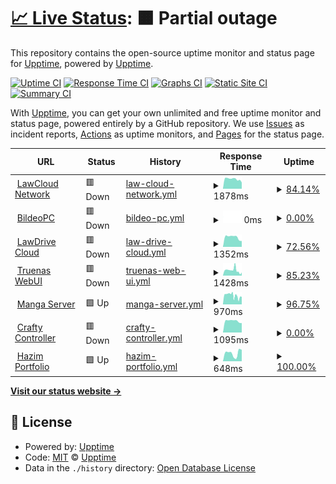 # [📈 Live Status](https://uptime.lawcloud.page): <!--live status--> **🟧 Partial outage**

This repository contains the open-source uptime monitor and status page for [Upptime](https://upptime.js.org), powered by [Upptime](https://github.com/upptime/upptime).

[![Uptime CI](https://github.com/TheBlankness/uptime-lawcloud/workflows/Uptime%20CI/badge.svg)](https://github.com/TheBlankness/uptime-lawcloud/actions?query=workflow%3A%22Uptime+CI%22)
[![Response Time CI](https://github.com/TheBlankness/uptime-lawcloud/workflows/Response%20Time%20CI/badge.svg)](https://github.com/TheBlankness/uptime-lawcloud/actions?query=workflow%3A%22Response+Time+CI%22)
[![Graphs CI](https://github.com/TheBlankness/uptime-lawcloud/workflows/Graphs%20CI/badge.svg)](https://github.com/TheBlankness/uptime-lawcloud/actions?query=workflow%3A%22Graphs+CI%22)
[![Static Site CI](https://github.com/TheBlankness/uptime-lawcloud/workflows/Static%20Site%20CI/badge.svg)](https://github.com/TheBlankness/uptime-lawcloud/actions?query=workflow%3A%22Static+Site+CI%22)
[![Summary CI](https://github.com/TheBlankness/uptime-lawcloud/workflows/Summary%20CI/badge.svg)](https://github.com/TheBlankness/uptime-lawcloud/actions?query=workflow%3A%22Summary+CI%22)

With [Upptime](https://upptime.js.org), you can get your own unlimited and free uptime monitor and status page, powered entirely by a GitHub repository. We use [Issues](https://github.com/upptime/upptime/issues) as incident reports, [Actions](https://github.com/TheBlankness/uptime-lawcloud/actions) as uptime monitors, and [Pages](https://lawcloud.page) for the status page.

<!--start: status pages-->
<!-- This summary is generated by Upptime (https://github.com/upptime/upptime) -->
<!-- Do not edit this manually, your changes will be overwritten -->
<!-- prettier-ignore -->
| URL | Status | History | Response Time | Uptime |
| --- | ------ | ------- | ------------- | ------ |
| <img alt="" src="https://icons.duckduckgo.com/ip3/null.ico" height="13"> [LawCloud Network](lawcloud.page) | 🟥 Down | [law-cloud-network.yml](https://github.com/TheBlankness/uptime-lawcloud/commits/HEAD/history/law-cloud-network.yml) | <details><summary><img alt="Response time graph" src="./graphs/law-cloud-network/response-time-week.png" height="20"> 1878ms</summary><br><a href="https://uptime.lawcloud.page/history/law-cloud-network"><img alt="Response time 1687" src="https://img.shields.io/endpoint?url=https%3A%2F%2Fraw.githubusercontent.com%2FTheBlankness%2Fuptime-lawcloud%2FHEAD%2Fapi%2Flaw-cloud-network%2Fresponse-time.json"></a><br><a href="https://uptime.lawcloud.page/history/law-cloud-network"><img alt="24-hour response time 1223" src="https://img.shields.io/endpoint?url=https%3A%2F%2Fraw.githubusercontent.com%2FTheBlankness%2Fuptime-lawcloud%2FHEAD%2Fapi%2Flaw-cloud-network%2Fresponse-time-day.json"></a><br><a href="https://uptime.lawcloud.page/history/law-cloud-network"><img alt="7-day response time 1878" src="https://img.shields.io/endpoint?url=https%3A%2F%2Fraw.githubusercontent.com%2FTheBlankness%2Fuptime-lawcloud%2FHEAD%2Fapi%2Flaw-cloud-network%2Fresponse-time-week.json"></a><br><a href="https://uptime.lawcloud.page/history/law-cloud-network"><img alt="30-day response time 1918" src="https://img.shields.io/endpoint?url=https%3A%2F%2Fraw.githubusercontent.com%2FTheBlankness%2Fuptime-lawcloud%2FHEAD%2Fapi%2Flaw-cloud-network%2Fresponse-time-month.json"></a><br><a href="https://uptime.lawcloud.page/history/law-cloud-network"><img alt="1-year response time 1687" src="https://img.shields.io/endpoint?url=https%3A%2F%2Fraw.githubusercontent.com%2FTheBlankness%2Fuptime-lawcloud%2FHEAD%2Fapi%2Flaw-cloud-network%2Fresponse-time-year.json"></a></details> | <details><summary><a href="https://uptime.lawcloud.page/history/law-cloud-network">84.14%</a></summary><a href="https://uptime.lawcloud.page/history/law-cloud-network"><img alt="All-time uptime 98.16%" src="https://img.shields.io/endpoint?url=https%3A%2F%2Fraw.githubusercontent.com%2FTheBlankness%2Fuptime-lawcloud%2FHEAD%2Fapi%2Flaw-cloud-network%2Fuptime.json"></a><br><a href="https://uptime.lawcloud.page/history/law-cloud-network"><img alt="24-hour uptime 4.98%" src="https://img.shields.io/endpoint?url=https%3A%2F%2Fraw.githubusercontent.com%2FTheBlankness%2Fuptime-lawcloud%2FHEAD%2Fapi%2Flaw-cloud-network%2Fuptime-day.json"></a><br><a href="https://uptime.lawcloud.page/history/law-cloud-network"><img alt="7-day uptime 84.14%" src="https://img.shields.io/endpoint?url=https%3A%2F%2Fraw.githubusercontent.com%2FTheBlankness%2Fuptime-lawcloud%2FHEAD%2Fapi%2Flaw-cloud-network%2Fuptime-week.json"></a><br><a href="https://uptime.lawcloud.page/history/law-cloud-network"><img alt="30-day uptime 96.00%" src="https://img.shields.io/endpoint?url=https%3A%2F%2Fraw.githubusercontent.com%2FTheBlankness%2Fuptime-lawcloud%2FHEAD%2Fapi%2Flaw-cloud-network%2Fuptime-month.json"></a><br><a href="https://uptime.lawcloud.page/history/law-cloud-network"><img alt="1-year uptime 98.16%" src="https://img.shields.io/endpoint?url=https%3A%2F%2Fraw.githubusercontent.com%2FTheBlankness%2Fuptime-lawcloud%2FHEAD%2Fapi%2Flaw-cloud-network%2Fuptime-year.json"></a></details>
| <img alt="" src="https://icons.duckduckgo.com/ip3/null.ico" height="13"> [BildeoPC](www.bildeopc.com) | 🟥 Down | [bildeo-pc.yml](https://github.com/TheBlankness/uptime-lawcloud/commits/HEAD/history/bildeo-pc.yml) | <details><summary><img alt="Response time graph" src="./graphs/bildeo-pc/response-time-week.png" height="20"> 0ms</summary><br><a href="https://uptime.lawcloud.page/history/bildeo-pc"><img alt="Response time 1087" src="https://img.shields.io/endpoint?url=https%3A%2F%2Fraw.githubusercontent.com%2FTheBlankness%2Fuptime-lawcloud%2FHEAD%2Fapi%2Fbildeo-pc%2Fresponse-time.json"></a><br><a href="https://uptime.lawcloud.page/history/bildeo-pc"><img alt="24-hour response time 0" src="https://img.shields.io/endpoint?url=https%3A%2F%2Fraw.githubusercontent.com%2FTheBlankness%2Fuptime-lawcloud%2FHEAD%2Fapi%2Fbildeo-pc%2Fresponse-time-day.json"></a><br><a href="https://uptime.lawcloud.page/history/bildeo-pc"><img alt="7-day response time 0" src="https://img.shields.io/endpoint?url=https%3A%2F%2Fraw.githubusercontent.com%2FTheBlankness%2Fuptime-lawcloud%2FHEAD%2Fapi%2Fbildeo-pc%2Fresponse-time-week.json"></a><br><a href="https://uptime.lawcloud.page/history/bildeo-pc"><img alt="30-day response time 0" src="https://img.shields.io/endpoint?url=https%3A%2F%2Fraw.githubusercontent.com%2FTheBlankness%2Fuptime-lawcloud%2FHEAD%2Fapi%2Fbildeo-pc%2Fresponse-time-month.json"></a><br><a href="https://uptime.lawcloud.page/history/bildeo-pc"><img alt="1-year response time 1087" src="https://img.shields.io/endpoint?url=https%3A%2F%2Fraw.githubusercontent.com%2FTheBlankness%2Fuptime-lawcloud%2FHEAD%2Fapi%2Fbildeo-pc%2Fresponse-time-year.json"></a></details> | <details><summary><a href="https://uptime.lawcloud.page/history/bildeo-pc">0.00%</a></summary><a href="https://uptime.lawcloud.page/history/bildeo-pc"><img alt="All-time uptime 83.08%" src="https://img.shields.io/endpoint?url=https%3A%2F%2Fraw.githubusercontent.com%2FTheBlankness%2Fuptime-lawcloud%2FHEAD%2Fapi%2Fbildeo-pc%2Fuptime.json"></a><br><a href="https://uptime.lawcloud.page/history/bildeo-pc"><img alt="24-hour uptime 0.00%" src="https://img.shields.io/endpoint?url=https%3A%2F%2Fraw.githubusercontent.com%2FTheBlankness%2Fuptime-lawcloud%2FHEAD%2Fapi%2Fbildeo-pc%2Fuptime-day.json"></a><br><a href="https://uptime.lawcloud.page/history/bildeo-pc"><img alt="7-day uptime 0.00%" src="https://img.shields.io/endpoint?url=https%3A%2F%2Fraw.githubusercontent.com%2FTheBlankness%2Fuptime-lawcloud%2FHEAD%2Fapi%2Fbildeo-pc%2Fuptime-week.json"></a><br><a href="https://uptime.lawcloud.page/history/bildeo-pc"><img alt="30-day uptime 1.38%" src="https://img.shields.io/endpoint?url=https%3A%2F%2Fraw.githubusercontent.com%2FTheBlankness%2Fuptime-lawcloud%2FHEAD%2Fapi%2Fbildeo-pc%2Fuptime-month.json"></a><br><a href="https://uptime.lawcloud.page/history/bildeo-pc"><img alt="1-year uptime 83.08%" src="https://img.shields.io/endpoint?url=https%3A%2F%2Fraw.githubusercontent.com%2FTheBlankness%2Fuptime-lawcloud%2FHEAD%2Fapi%2Fbildeo-pc%2Fuptime-year.json"></a></details>
| <img alt="" src="https://icons.duckduckgo.com/ip3/null.ico" height="13"> [LawDrive Cloud](lawdrive.lawcloud.page) | 🟥 Down | [law-drive-cloud.yml](https://github.com/TheBlankness/uptime-lawcloud/commits/HEAD/history/law-drive-cloud.yml) | <details><summary><img alt="Response time graph" src="./graphs/law-drive-cloud/response-time-week.png" height="20"> 1352ms</summary><br><a href="https://uptime.lawcloud.page/history/law-drive-cloud"><img alt="Response time 1491" src="https://img.shields.io/endpoint?url=https%3A%2F%2Fraw.githubusercontent.com%2FTheBlankness%2Fuptime-lawcloud%2FHEAD%2Fapi%2Flaw-drive-cloud%2Fresponse-time.json"></a><br><a href="https://uptime.lawcloud.page/history/law-drive-cloud"><img alt="24-hour response time 813" src="https://img.shields.io/endpoint?url=https%3A%2F%2Fraw.githubusercontent.com%2FTheBlankness%2Fuptime-lawcloud%2FHEAD%2Fapi%2Flaw-drive-cloud%2Fresponse-time-day.json"></a><br><a href="https://uptime.lawcloud.page/history/law-drive-cloud"><img alt="7-day response time 1352" src="https://img.shields.io/endpoint?url=https%3A%2F%2Fraw.githubusercontent.com%2FTheBlankness%2Fuptime-lawcloud%2FHEAD%2Fapi%2Flaw-drive-cloud%2Fresponse-time-week.json"></a><br><a href="https://uptime.lawcloud.page/history/law-drive-cloud"><img alt="30-day response time 1495" src="https://img.shields.io/endpoint?url=https%3A%2F%2Fraw.githubusercontent.com%2FTheBlankness%2Fuptime-lawcloud%2FHEAD%2Fapi%2Flaw-drive-cloud%2Fresponse-time-month.json"></a><br><a href="https://uptime.lawcloud.page/history/law-drive-cloud"><img alt="1-year response time 1321" src="https://img.shields.io/endpoint?url=https%3A%2F%2Fraw.githubusercontent.com%2FTheBlankness%2Fuptime-lawcloud%2FHEAD%2Fapi%2Flaw-drive-cloud%2Fresponse-time-year.json"></a></details> | <details><summary><a href="https://uptime.lawcloud.page/history/law-drive-cloud">72.56%</a></summary><a href="https://uptime.lawcloud.page/history/law-drive-cloud"><img alt="All-time uptime 66.06%" src="https://img.shields.io/endpoint?url=https%3A%2F%2Fraw.githubusercontent.com%2FTheBlankness%2Fuptime-lawcloud%2FHEAD%2Fapi%2Flaw-drive-cloud%2Fuptime.json"></a><br><a href="https://uptime.lawcloud.page/history/law-drive-cloud"><img alt="24-hour uptime 0.00%" src="https://img.shields.io/endpoint?url=https%3A%2F%2Fraw.githubusercontent.com%2FTheBlankness%2Fuptime-lawcloud%2FHEAD%2Fapi%2Flaw-drive-cloud%2Fuptime-day.json"></a><br><a href="https://uptime.lawcloud.page/history/law-drive-cloud"><img alt="7-day uptime 72.56%" src="https://img.shields.io/endpoint?url=https%3A%2F%2Fraw.githubusercontent.com%2FTheBlankness%2Fuptime-lawcloud%2FHEAD%2Fapi%2Flaw-drive-cloud%2Fuptime-week.json"></a><br><a href="https://uptime.lawcloud.page/history/law-drive-cloud"><img alt="30-day uptime 93.33%" src="https://img.shields.io/endpoint?url=https%3A%2F%2Fraw.githubusercontent.com%2FTheBlankness%2Fuptime-lawcloud%2FHEAD%2Fapi%2Flaw-drive-cloud%2Fuptime-month.json"></a><br><a href="https://uptime.lawcloud.page/history/law-drive-cloud"><img alt="1-year uptime 59.43%" src="https://img.shields.io/endpoint?url=https%3A%2F%2Fraw.githubusercontent.com%2FTheBlankness%2Fuptime-lawcloud%2FHEAD%2Fapi%2Flaw-drive-cloud%2Fuptime-year.json"></a></details>
| <img alt="" src="https://icons.duckduckgo.com/ip3/null.ico" height="13"> [Truenas WebUI](truenas.lawcloud.page) | 🟥 Down | [truenas-web-ui.yml](https://github.com/TheBlankness/uptime-lawcloud/commits/HEAD/history/truenas-web-ui.yml) | <details><summary><img alt="Response time graph" src="./graphs/truenas-web-ui/response-time-week.png" height="20"> 1428ms</summary><br><a href="https://uptime.lawcloud.page/history/truenas-web-ui"><img alt="Response time 1488" src="https://img.shields.io/endpoint?url=https%3A%2F%2Fraw.githubusercontent.com%2FTheBlankness%2Fuptime-lawcloud%2FHEAD%2Fapi%2Ftruenas-web-ui%2Fresponse-time.json"></a><br><a href="https://uptime.lawcloud.page/history/truenas-web-ui"><img alt="24-hour response time 577" src="https://img.shields.io/endpoint?url=https%3A%2F%2Fraw.githubusercontent.com%2FTheBlankness%2Fuptime-lawcloud%2FHEAD%2Fapi%2Ftruenas-web-ui%2Fresponse-time-day.json"></a><br><a href="https://uptime.lawcloud.page/history/truenas-web-ui"><img alt="7-day response time 1428" src="https://img.shields.io/endpoint?url=https%3A%2F%2Fraw.githubusercontent.com%2FTheBlankness%2Fuptime-lawcloud%2FHEAD%2Fapi%2Ftruenas-web-ui%2Fresponse-time-week.json"></a><br><a href="https://uptime.lawcloud.page/history/truenas-web-ui"><img alt="30-day response time 1365" src="https://img.shields.io/endpoint?url=https%3A%2F%2Fraw.githubusercontent.com%2FTheBlankness%2Fuptime-lawcloud%2FHEAD%2Fapi%2Ftruenas-web-ui%2Fresponse-time-month.json"></a><br><a href="https://uptime.lawcloud.page/history/truenas-web-ui"><img alt="1-year response time 1311" src="https://img.shields.io/endpoint?url=https%3A%2F%2Fraw.githubusercontent.com%2FTheBlankness%2Fuptime-lawcloud%2FHEAD%2Fapi%2Ftruenas-web-ui%2Fresponse-time-year.json"></a></details> | <details><summary><a href="https://uptime.lawcloud.page/history/truenas-web-ui">85.23%</a></summary><a href="https://uptime.lawcloud.page/history/truenas-web-ui"><img alt="All-time uptime 98.85%" src="https://img.shields.io/endpoint?url=https%3A%2F%2Fraw.githubusercontent.com%2FTheBlankness%2Fuptime-lawcloud%2FHEAD%2Fapi%2Ftruenas-web-ui%2Fuptime.json"></a><br><a href="https://uptime.lawcloud.page/history/truenas-web-ui"><img alt="24-hour uptime 12.41%" src="https://img.shields.io/endpoint?url=https%3A%2F%2Fraw.githubusercontent.com%2FTheBlankness%2Fuptime-lawcloud%2FHEAD%2Fapi%2Ftruenas-web-ui%2Fuptime-day.json"></a><br><a href="https://uptime.lawcloud.page/history/truenas-web-ui"><img alt="7-day uptime 85.23%" src="https://img.shields.io/endpoint?url=https%3A%2F%2Fraw.githubusercontent.com%2FTheBlankness%2Fuptime-lawcloud%2FHEAD%2Fapi%2Ftruenas-web-ui%2Fuptime-week.json"></a><br><a href="https://uptime.lawcloud.page/history/truenas-web-ui"><img alt="30-day uptime 96.25%" src="https://img.shields.io/endpoint?url=https%3A%2F%2Fraw.githubusercontent.com%2FTheBlankness%2Fuptime-lawcloud%2FHEAD%2Fapi%2Ftruenas-web-ui%2Fuptime-month.json"></a><br><a href="https://uptime.lawcloud.page/history/truenas-web-ui"><img alt="1-year uptime 98.96%" src="https://img.shields.io/endpoint?url=https%3A%2F%2Fraw.githubusercontent.com%2FTheBlankness%2Fuptime-lawcloud%2FHEAD%2Fapi%2Ftruenas-web-ui%2Fuptime-year.json"></a></details>
| <img alt="" src="https://icons.duckduckgo.com/ip3/null.ico" height="13"> [Manga Server](manga.lawcloud.page) | 🟩 Up | [manga-server.yml](https://github.com/TheBlankness/uptime-lawcloud/commits/HEAD/history/manga-server.yml) | <details><summary><img alt="Response time graph" src="./graphs/manga-server/response-time-week.png" height="20"> 970ms</summary><br><a href="https://uptime.lawcloud.page/history/manga-server"><img alt="Response time 1065" src="https://img.shields.io/endpoint?url=https%3A%2F%2Fraw.githubusercontent.com%2FTheBlankness%2Fuptime-lawcloud%2FHEAD%2Fapi%2Fmanga-server%2Fresponse-time.json"></a><br><a href="https://uptime.lawcloud.page/history/manga-server"><img alt="24-hour response time 663" src="https://img.shields.io/endpoint?url=https%3A%2F%2Fraw.githubusercontent.com%2FTheBlankness%2Fuptime-lawcloud%2FHEAD%2Fapi%2Fmanga-server%2Fresponse-time-day.json"></a><br><a href="https://uptime.lawcloud.page/history/manga-server"><img alt="7-day response time 970" src="https://img.shields.io/endpoint?url=https%3A%2F%2Fraw.githubusercontent.com%2FTheBlankness%2Fuptime-lawcloud%2FHEAD%2Fapi%2Fmanga-server%2Fresponse-time-week.json"></a><br><a href="https://uptime.lawcloud.page/history/manga-server"><img alt="30-day response time 1050" src="https://img.shields.io/endpoint?url=https%3A%2F%2Fraw.githubusercontent.com%2FTheBlankness%2Fuptime-lawcloud%2FHEAD%2Fapi%2Fmanga-server%2Fresponse-time-month.json"></a><br><a href="https://uptime.lawcloud.page/history/manga-server"><img alt="1-year response time 1065" src="https://img.shields.io/endpoint?url=https%3A%2F%2Fraw.githubusercontent.com%2FTheBlankness%2Fuptime-lawcloud%2FHEAD%2Fapi%2Fmanga-server%2Fresponse-time-year.json"></a></details> | <details><summary><a href="https://uptime.lawcloud.page/history/manga-server">96.75%</a></summary><a href="https://uptime.lawcloud.page/history/manga-server"><img alt="All-time uptime 99.25%" src="https://img.shields.io/endpoint?url=https%3A%2F%2Fraw.githubusercontent.com%2FTheBlankness%2Fuptime-lawcloud%2FHEAD%2Fapi%2Fmanga-server%2Fuptime.json"></a><br><a href="https://uptime.lawcloud.page/history/manga-server"><img alt="24-hour uptime 92.97%" src="https://img.shields.io/endpoint?url=https%3A%2F%2Fraw.githubusercontent.com%2FTheBlankness%2Fuptime-lawcloud%2FHEAD%2Fapi%2Fmanga-server%2Fuptime-day.json"></a><br><a href="https://uptime.lawcloud.page/history/manga-server"><img alt="7-day uptime 96.75%" src="https://img.shields.io/endpoint?url=https%3A%2F%2Fraw.githubusercontent.com%2FTheBlankness%2Fuptime-lawcloud%2FHEAD%2Fapi%2Fmanga-server%2Fuptime-week.json"></a><br><a href="https://uptime.lawcloud.page/history/manga-server"><img alt="30-day uptime 98.90%" src="https://img.shields.io/endpoint?url=https%3A%2F%2Fraw.githubusercontent.com%2FTheBlankness%2Fuptime-lawcloud%2FHEAD%2Fapi%2Fmanga-server%2Fuptime-month.json"></a><br><a href="https://uptime.lawcloud.page/history/manga-server"><img alt="1-year uptime 99.25%" src="https://img.shields.io/endpoint?url=https%3A%2F%2Fraw.githubusercontent.com%2FTheBlankness%2Fuptime-lawcloud%2FHEAD%2Fapi%2Fmanga-server%2Fuptime-year.json"></a></details>
| <img alt="" src="https://icons.duckduckgo.com/ip3/null.ico" height="13"> [Crafty Controller](crafty.lawcloud.page) | 🟥 Down | [crafty-controller.yml](https://github.com/TheBlankness/uptime-lawcloud/commits/HEAD/history/crafty-controller.yml) | <details><summary><img alt="Response time graph" src="./graphs/crafty-controller/response-time-week.png" height="20"> 1095ms</summary><br><a href="https://uptime.lawcloud.page/history/crafty-controller"><img alt="Response time 1225" src="https://img.shields.io/endpoint?url=https%3A%2F%2Fraw.githubusercontent.com%2FTheBlankness%2Fuptime-lawcloud%2FHEAD%2Fapi%2Fcrafty-controller%2Fresponse-time.json"></a><br><a href="https://uptime.lawcloud.page/history/crafty-controller"><img alt="24-hour response time 893" src="https://img.shields.io/endpoint?url=https%3A%2F%2Fraw.githubusercontent.com%2FTheBlankness%2Fuptime-lawcloud%2FHEAD%2Fapi%2Fcrafty-controller%2Fresponse-time-day.json"></a><br><a href="https://uptime.lawcloud.page/history/crafty-controller"><img alt="7-day response time 1095" src="https://img.shields.io/endpoint?url=https%3A%2F%2Fraw.githubusercontent.com%2FTheBlankness%2Fuptime-lawcloud%2FHEAD%2Fapi%2Fcrafty-controller%2Fresponse-time-week.json"></a><br><a href="https://uptime.lawcloud.page/history/crafty-controller"><img alt="30-day response time 1075" src="https://img.shields.io/endpoint?url=https%3A%2F%2Fraw.githubusercontent.com%2FTheBlankness%2Fuptime-lawcloud%2FHEAD%2Fapi%2Fcrafty-controller%2Fresponse-time-month.json"></a><br><a href="https://uptime.lawcloud.page/history/crafty-controller"><img alt="1-year response time 1225" src="https://img.shields.io/endpoint?url=https%3A%2F%2Fraw.githubusercontent.com%2FTheBlankness%2Fuptime-lawcloud%2FHEAD%2Fapi%2Fcrafty-controller%2Fresponse-time-year.json"></a></details> | <details><summary><a href="https://uptime.lawcloud.page/history/crafty-controller">0.00%</a></summary><a href="https://uptime.lawcloud.page/history/crafty-controller"><img alt="All-time uptime 24.22%" src="https://img.shields.io/endpoint?url=https%3A%2F%2Fraw.githubusercontent.com%2FTheBlankness%2Fuptime-lawcloud%2FHEAD%2Fapi%2Fcrafty-controller%2Fuptime.json"></a><br><a href="https://uptime.lawcloud.page/history/crafty-controller"><img alt="24-hour uptime 0.00%" src="https://img.shields.io/endpoint?url=https%3A%2F%2Fraw.githubusercontent.com%2FTheBlankness%2Fuptime-lawcloud%2FHEAD%2Fapi%2Fcrafty-controller%2Fuptime-day.json"></a><br><a href="https://uptime.lawcloud.page/history/crafty-controller"><img alt="7-day uptime 0.00%" src="https://img.shields.io/endpoint?url=https%3A%2F%2Fraw.githubusercontent.com%2FTheBlankness%2Fuptime-lawcloud%2FHEAD%2Fapi%2Fcrafty-controller%2Fuptime-week.json"></a><br><a href="https://uptime.lawcloud.page/history/crafty-controller"><img alt="30-day uptime 1.38%" src="https://img.shields.io/endpoint?url=https%3A%2F%2Fraw.githubusercontent.com%2FTheBlankness%2Fuptime-lawcloud%2FHEAD%2Fapi%2Fcrafty-controller%2Fuptime-month.json"></a><br><a href="https://uptime.lawcloud.page/history/crafty-controller"><img alt="1-year uptime 24.22%" src="https://img.shields.io/endpoint?url=https%3A%2F%2Fraw.githubusercontent.com%2FTheBlankness%2Fuptime-lawcloud%2FHEAD%2Fapi%2Fcrafty-controller%2Fuptime-year.json"></a></details>
| <img alt="" src="https://icons.duckduckgo.com/ip3/null.ico" height="13"> [Hazim Portfolio](hazim.lawcloud.page) | 🟩 Up | [hazim-portfolio.yml](https://github.com/TheBlankness/uptime-lawcloud/commits/HEAD/history/hazim-portfolio.yml) | <details><summary><img alt="Response time graph" src="./graphs/hazim-portfolio/response-time-week.png" height="20"> 648ms</summary><br><a href="https://uptime.lawcloud.page/history/hazim-portfolio"><img alt="Response time 704" src="https://img.shields.io/endpoint?url=https%3A%2F%2Fraw.githubusercontent.com%2FTheBlankness%2Fuptime-lawcloud%2FHEAD%2Fapi%2Fhazim-portfolio%2Fresponse-time.json"></a><br><a href="https://uptime.lawcloud.page/history/hazim-portfolio"><img alt="24-hour response time 909" src="https://img.shields.io/endpoint?url=https%3A%2F%2Fraw.githubusercontent.com%2FTheBlankness%2Fuptime-lawcloud%2FHEAD%2Fapi%2Fhazim-portfolio%2Fresponse-time-day.json"></a><br><a href="https://uptime.lawcloud.page/history/hazim-portfolio"><img alt="7-day response time 648" src="https://img.shields.io/endpoint?url=https%3A%2F%2Fraw.githubusercontent.com%2FTheBlankness%2Fuptime-lawcloud%2FHEAD%2Fapi%2Fhazim-portfolio%2Fresponse-time-week.json"></a><br><a href="https://uptime.lawcloud.page/history/hazim-portfolio"><img alt="30-day response time 729" src="https://img.shields.io/endpoint?url=https%3A%2F%2Fraw.githubusercontent.com%2FTheBlankness%2Fuptime-lawcloud%2FHEAD%2Fapi%2Fhazim-portfolio%2Fresponse-time-month.json"></a><br><a href="https://uptime.lawcloud.page/history/hazim-portfolio"><img alt="1-year response time 704" src="https://img.shields.io/endpoint?url=https%3A%2F%2Fraw.githubusercontent.com%2FTheBlankness%2Fuptime-lawcloud%2FHEAD%2Fapi%2Fhazim-portfolio%2Fresponse-time-year.json"></a></details> | <details><summary><a href="https://uptime.lawcloud.page/history/hazim-portfolio">100.00%</a></summary><a href="https://uptime.lawcloud.page/history/hazim-portfolio"><img alt="All-time uptime 100.00%" src="https://img.shields.io/endpoint?url=https%3A%2F%2Fraw.githubusercontent.com%2FTheBlankness%2Fuptime-lawcloud%2FHEAD%2Fapi%2Fhazim-portfolio%2Fuptime.json"></a><br><a href="https://uptime.lawcloud.page/history/hazim-portfolio"><img alt="24-hour uptime 100.00%" src="https://img.shields.io/endpoint?url=https%3A%2F%2Fraw.githubusercontent.com%2FTheBlankness%2Fuptime-lawcloud%2FHEAD%2Fapi%2Fhazim-portfolio%2Fuptime-day.json"></a><br><a href="https://uptime.lawcloud.page/history/hazim-portfolio"><img alt="7-day uptime 100.00%" src="https://img.shields.io/endpoint?url=https%3A%2F%2Fraw.githubusercontent.com%2FTheBlankness%2Fuptime-lawcloud%2FHEAD%2Fapi%2Fhazim-portfolio%2Fuptime-week.json"></a><br><a href="https://uptime.lawcloud.page/history/hazim-portfolio"><img alt="30-day uptime 100.00%" src="https://img.shields.io/endpoint?url=https%3A%2F%2Fraw.githubusercontent.com%2FTheBlankness%2Fuptime-lawcloud%2FHEAD%2Fapi%2Fhazim-portfolio%2Fuptime-month.json"></a><br><a href="https://uptime.lawcloud.page/history/hazim-portfolio"><img alt="1-year uptime 100.00%" src="https://img.shields.io/endpoint?url=https%3A%2F%2Fraw.githubusercontent.com%2FTheBlankness%2Fuptime-lawcloud%2FHEAD%2Fapi%2Fhazim-portfolio%2Fuptime-year.json"></a></details>

<!--end: status pages-->

[**Visit our status website →**](https://lawcloud.page)

## 📄 License

- Powered by: [Upptime](https://github.com/upptime/upptime)
- Code: [MIT](./LICENSE) © [Upptime](https://upptime.js.org)
- Data in the `./history` directory: [Open Database License](https://opendatacommons.org/licenses/odbl/1-0/)
